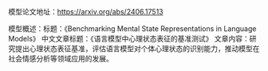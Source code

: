 模型论文地址：https://arxiv.org/abs/2406.17513

模型概述：标题：《Benchmarking Mental State Representations in Language Models》
中文文章标题：《语言模型中心理状态表征的基准测试》
文章内容：研究提出心理状态表征基准，评估语言模型对个体心理状态的识别能力，推动模型在社会情感分析等领域应用的发展。
